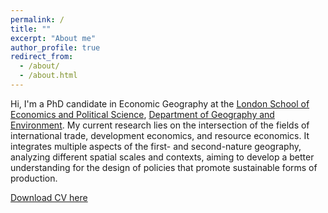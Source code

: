 ```yaml
---
permalink: /
title: ""
excerpt: "About me"
author_profile: true
redirect_from: 
  - /about/
  - /about.html
---
```


Hi, I'm a PhD candidate in Economic Geography at the [London School of Economics and Political Science](https://lse.ac.uk), [Department of Geography and Environment](https://www.lse.ac.uk/geography-and-environment). My current research lies on the intersection of the fields of international trade, development economics, and resource economics. It integrates multiple aspects of the first- and second-nature geography, analyzing different spatial scales and contexts, aiming to develop a better understanding for the design of policies that promote sustainable forms of production. 

[Download CV here](https://onlinelibrary.wiley.com/doi/epdf/10.1111/jors.12269)
